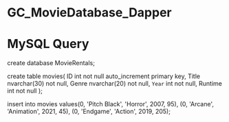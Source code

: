 # GC_MovieDatabase_Dapper
# MySQL Query

create database MovieRentals;

create table movies(
ID int not null auto_increment primary key,
Title nvarchar(30) not null,
Genre nvarchar(20) not null,
`Year` int not null,
Runtime int not null 
);

insert into movies
values(0, 'Pitch Black', 'Horror', 2007, 95),
(0, 'Arcane', 'Animation', 2021, 45),
(0, 'Endgame', 'Action', 2019, 205);
